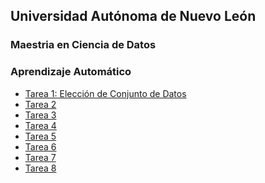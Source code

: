 <!-- Estructura de tareas de la Asignatura-->

## Universidad Autónoma de Nuevo León

### Maestria en Ciencia de Datos

### Aprendizaje Automático 

- [Tarea 1: Elección de Conjunto de Datos](https://colab.research.google.com/drive/14iA8HhHRKFz1EpzZOpO0pqiegdV3ViKP#scrollTo=9uLMNtCK9i1_)
- [Tarea 2]()
- [Tarea 3]()
- [Tarea 4]()
- [Tarea 5]()
- [Tarea 6]()
- [Tarea 7]()
- [Tarea 8]()
